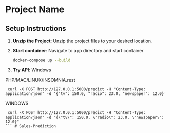 # Project Name

## Setup Instructions

1. **Unzip the Project**:
   Unzip the project files to your desired location.

2. **Start container**:
   Navigate to app directory and start container
   ```bash
   docker-compose up --build

3. **Try API**:
Windows

PHP/MAC/LINUX/INSOMNIA.rest

```
 curl -X POST http://127.0.0.1:5000/predict -H "Content-Type: application/json" -d '{"tv": 150.0, "radio": 23.0, "newspaper": 12.0}' 
``` 
WINDOWS
 ``` 
  curl -X POST http://127.0.0.1:5000/predict -H "Content-Type: application/json" -d "{\"tv\": 150.0, \"radio\": 23.0, \"newspaper\": 12.0}"
``` #   S a l e s - P r e d i c t i o n  
 